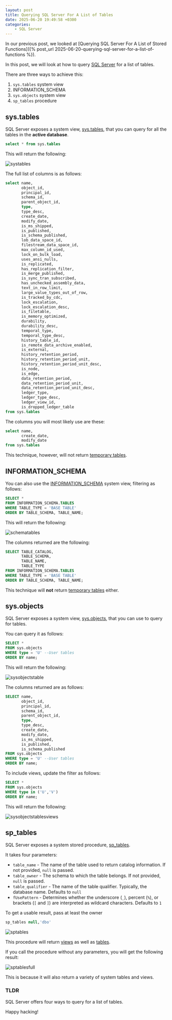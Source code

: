 ```yaml
---
layout: post
title: Querying SQL Server For A List of Tables
date: 2025-06-20 19:49:58 +0300
categories:
    - SQL Server
---
```


In our previous post, we looked at [Querying SQL Server For A List of Stored Functions]({% post_url 2025-06-20-querying-sql-server-for-a-list-of-functions %}).

In this post, we will look at how to query [SQL Server](https://www.microsoft.com/en-us/sql-server) for a list of tables.

There are three ways to achieve this:

1. `sys.tables` system view
2. INFORMATION_SCHEMA
3. `sys.objects` system view
4. `sp_tables` procedure

## sys.tables

SQL Server exposes a system view, [sys.tables](https://learn.microsoft.com/en-us/sql/relational-databases/system-catalog-views/sys-tables-transact-sql?view=sql-server-ver17), that you can query for all the tables in the **active database**.

```sql
select * from sys.tables
```

This will return the following:

![systables](../images/2025/06/systables.png)

The full list of columns is as follows:

```sql
select name,
       object_id,
       principal_id,
       schema_id,
       parent_object_id,
       type,
       type_desc,
       create_date,
       modify_date,
       is_ms_shipped,
       is_published,
       is_schema_published,
       lob_data_space_id,
       filestream_data_space_id,
       max_column_id_used,
       lock_on_bulk_load,
       uses_ansi_nulls,
       is_replicated,
       has_replication_filter,
       is_merge_published,
       is_sync_tran_subscribed,
       has_unchecked_assembly_data,
       text_in_row_limit,
       large_value_types_out_of_row,
       is_tracked_by_cdc,
       lock_escalation,
       lock_escalation_desc,
       is_filetable,
       is_memory_optimized,
       durability,
       durability_desc,
       temporal_type,
       temporal_type_desc,
       history_table_id,
       is_remote_data_archive_enabled,
       is_external,
       history_retention_period,
       history_retention_period_unit,
       history_retention_period_unit_desc,
       is_node,
       is_edge,
       data_retention_period,
       data_retention_period_unit,
       data_retention_period_unit_desc,
       ledger_type,
       ledger_type_desc,
       ledger_view_id,
       is_dropped_ledger_table
from sys.tables
```

The columns you will most likely use are these:

```sql
select name,
       create_date,
       modify_date
from sys.tables
```

This technique, however, will not return [temporary tables](https://www.geeksforgeeks.org/what-is-temporary-table-in-sql/).

## INFORMATION_SCHEMA

You can also use the [INFORMATION_SCHEMA](https://learn.microsoft.com/en-us/sql/relational-databases/system-information-schema-views/system-information-schema-views-transact-sql?view=sql-server-ver17) system view, filtering as follows:

```sql
SELECT *
FROM INFORMATION_SCHEMA.TABLES
WHERE TABLE_TYPE = 'BASE TABLE'
ORDER BY TABLE_SCHEMA, TABLE_NAME;
```

This will return the following:

![schematables](../images/2025/06/schematables.png)

The columns returned are the following:

```sql
SELECT TABLE_CATALOG, 
       TABLE_SCHEMA, 
       TABLE_NAME, 
       TABLE_TYPE
FROM INFORMATION_SCHEMA.TABLES
WHERE TABLE_TYPE = 'BASE TABLE'
ORDER BY TABLE_SCHEMA, TABLE_NAME;

```

This technique will **not** return [temporary tables](https://www.geeksforgeeks.org/what-is-temporary-table-in-sql/) either.

## sys.objects

SQL Server exposes a system view, [sys.objects](https://learn.microsoft.com/en-us/sql/relational-databases/system-catalog-views/sys-objects-transact-sql?view=sql-server-ver17), that you can use to query for tables.

You can query it as follows:

```sql
SELECT *
FROM sys.objects
WHERE type = 'U' --User tables
ORDER BY name;
```

This will return the following:

![sysobjectstable](../images/2025/06/sysobjectstable.png)

The columns returned are as follows:

```sql
SELECT name,
       object_id,
       principal_id,
       schema_id,
       parent_object_id,
       type,
       type_desc,
       create_date,
       modify_date,
       is_ms_shipped,
       is_published,
       is_schema_published
FROM sys.objects
WHERE type = 'U' --User tables
ORDER BY name;
```

To include views, update the filter as follows:

```sql
SELECT *
FROM sys.objects
WHERE type in ('U','V')
ORDER BY name;
```

This will return the following:

![sysobjectstablesviews](../images/2025/06/sysobjectstablesviews.png)

## sp_tables

SQL Server exposes a system stored procedure, [sp_tables](https://learn.microsoft.com/en-us/sql/relational-databases/system-stored-procedures/sp-tables-transact-sql?view=sql-server-ver17).

It takes four parameters:

- `table_name` -  The name of the table used to return catalog information. If not provided, `null` is passed.
- `table_owner` - The schema to which the table belongs. If not provided, `null` is passed.
- `table_qualifier` - The name of the table qualifier. Typically, the database name. Defaults to `null`
- `fUsePattern` - Determines whether the underscore (`_`), percent (`%`), or brackets (`[` and `]`) are interpreted as wildcard characters. Defaults to `1`

To get a usable result, pass at least the owner

```sql
sp_tables null,'dbo'
```

![sptables](../images/2025/06/sptables.png)

This procedure will return [views](https://learn.microsoft.com/en-us/sql/relational-databases/views/views?view=sql-server-ver17) as well as [tables](https://learn.microsoft.com/en-us/sql/relational-databases/tables/tables?view=sql-server-ver17).

If you call the procedure without any parameters, you will get the following result:

![sptablesfull](../images/2025/06/sptablesfull.png)

This is because it will also return a variety of system tables and views.

### TLDR

SQL Server offers four ways to query for a list of tables.

Happy hacking!